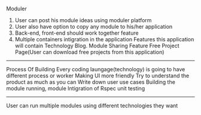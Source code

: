 Moduler
1. User can post his module ideas using moduler platform
2. User also have option to copy any module to his/her application
3. Back-end, front-end should work together feature 
4. Multiple containers intigration in the application
Features this application will contain
Technology Blog.
Module Sharing Feature
Free Project Page(User can download free projects from this application)
___________________________________________________________________________________________________

Process Of Building
Every coding laungage(technology) is going to have different process or worker
Making UI more friendly
Try to understand the product as much as you can
Write down user use cases
Building the module running, module
Intigration of Rspec unit testing

______________________________________________________________________________________________________

User can run multiple modules using different technologies they want
